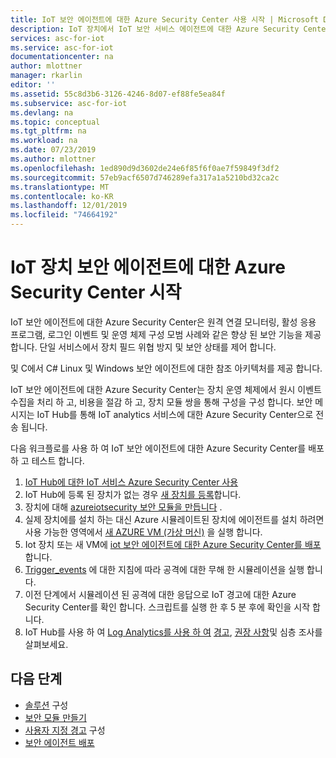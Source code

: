 ```yaml
---
title: IoT 보안 에이전트에 대한 Azure Security Center 사용 시작 | Microsoft Docs
description: IoT 장치에서 IoT 보안 서비스 에이전트에 대한 Azure Security Center 이해, 구성, 배포 및 사용을 시작 하세요.
services: asc-for-iot
ms.service: asc-for-iot
documentationcenter: na
author: mlottner
manager: rkarlin
editor: ''
ms.assetid: 55c8d3b6-3126-4246-8d07-ef88fe5ea84f
ms.subservice: asc-for-iot
ms.devlang: na
ms.topic: conceptual
ms.tgt_pltfrm: na
ms.workload: na
ms.date: 07/23/2019
ms.author: mlottner
ms.openlocfilehash: 1ed890d9d3602de24e6f85f6f0ae7f59849f3df2
ms.sourcegitcommit: 57eb9acf6507d746289efa317a1a5210bd32ca2c
ms.translationtype: MT
ms.contentlocale: ko-KR
ms.lasthandoff: 12/01/2019
ms.locfileid: "74664192"
---
```

# <a name="get-started-with-azure-security-center-for-iot-device-security-agents"></a>IoT 장치 보안 에이전트에 대한 Azure Security Center 시작

IoT 보안 에이전트에 대한 Azure Security Center은 원격 연결 모니터링, 활성 응용 프로그램, 로그인 이벤트 및 운영 체제 구성 모범 사례와 같은 향상 된 보안 기능을 제공 합니다. 단일 서비스에서 장치 필드 위협 방지 및 보안 상태를 제어 합니다. 

및 C에서 C# Linux 및 Windows 보안 에이전트에 대한 참조 아키텍처를 제공 합니다.

IoT 보안 에이전트에 대한 Azure Security Center는 장치 운영 체제에서 원시 이벤트 수집을 처리 하 고, 비용을 절감 하 고, 장치 모듈 쌍을 통해 구성을 구성 합니다. 보안 메시지는 IoT Hub를 통해 IoT analytics 서비스에 대한 Azure Security Center으로 전송 됩니다.

다음 워크플로를 사용 하 여 IoT 보안 에이전트에 대한 Azure Security Center를 배포 하 고 테스트 합니다. 

1. [IoT Hub에 대한 IoT 서비스 Azure Security Center 사용](quickstart-onboard-iot-hub.md)
1. IoT Hub에 등록 된 장치가 없는 경우 [새 장치를 등록](https://docs.microsoft.com/azure/iot-accelerators/quickstart-device-simulation-deploy)합니다.
1. 장치에 대해 [azureiotsecurity 보안 모듈을 만듭니다](quickstart-create-security-twin.md) .
1. 실제 장치에를 설치 하는 대신 Azure 시뮬레이트된 장치에 에이전트를 설치 하려면 사용 가능한 영역에서 [새 AZURE VM (가상 머신)](https://docs.microsoft.com/azure/virtual-machines/linux/quick-create-portal) 을 실행 합니다. 
1. Iot 장치 또는 새 VM에 [iot 보안 에이전트에 대한 Azure Security Center를 배포](how-to-deploy-linux-cs.md) 합니다.
1. [Trigger_events](https://aka.ms/iot-security-github-trigger-events) 에 대한 지침에 따라 공격에 대한 무해 한 시뮬레이션을 실행 합니다.
1. 이전 단계에서 시뮬레이션 된 공격에 대한 응답으로 IoT 경고에 대한 Azure Security Center를 확인 합니다. 스크립트를 실행 한 후 5 분 후에 확인을 시작 합니다.
1. IoT Hub를 사용 하 여 [Log Analytics를 사용 하 여](how-to-security-data-access.md) [경고](concept-security-alerts.md), [권장 사항](concept-recommendations.md)및 심층 조사를 살펴보세요. 


## <a name="next-steps"></a>다음 단계

- [솔루션](quickstart-configure-your-solution.md) 구성
- [보안 모듈 만들기](quickstart-create-security-twin.md)
- [사용자 지정 경고](quickstart-create-custom-alerts.md) 구성
- [보안 에이전트 배포](how-to-deploy-agent.md)
